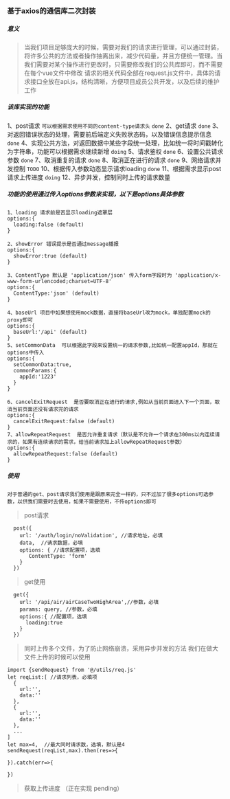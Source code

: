 ### 基于axios的通信库二次封装
##### 意义
> 当我们项目足够庞大的时候，需要对我们的请求进行管理，可以通过封装，将许多公共的方法或者操作抽离出来，减少代码量，并且方便统一管理。当我们需要对某个操作进行更改时，只需要修改我们的公共库即可，而不需要在每个vue文件中修改
> 请求的相关代码全部在request.js文件中，具体的请求接口全放在api.js，结构清晰，方便项目成员公共开发，以及后续的维护工作
##### 该库实现的功能
1、post请求 `可以根据需求使用不同的content-type请求头` `done`
2、get请求 `done`
3、对返回错误状态的处理，需要前后端定义失败状态码，以及错误信息提示信息 `done`
4、实现公共方法，对返回数据中某些字段统一处理，比如统一将时间戳转化为字符串，功能可以根据需求继续新增 `doing`
5、请求鉴权 `done`
6、设置公共请求参数 `done`
7、取消重复的请求 `done`
8、取消正在进行的请求 `done`
9、网络请求并发控制 `TODO`
10、根据传入参数动态显示请求loading `done`
11、根据需求显示post请求上传进度 `doing`
12、异步并发，控制同时上传的请求数量

##### 功能的使用通过传入options参数来实现，以下是options具体参数
```
1、loading 请求前是否显示loading遮罩层
options:{
  loading:false (default)
}

2、showError 错误提示是否通过message播报
options:{
  showError:true (default)
}

3、ContentType 默认是 'application/json' 传入form字段时为 'application/x-www-form-urlencoded;charset=UTF-8'
options:{
  ContentType:'json' (default)
}

4、baseUrl 项目中如果想使用mock数据，直接将baseUrl改为mock，单独配置mock的proxy即可 
options:{
  baseUrl:'/api' (default)
}
5、setCommonData  可以根据此字段来设置统一的请求参数,比如统一配置appId，那就在options中传入
options:{
  setCommonData:true,
  commonParams:{
    appId:'1223'
  }
}

6、cancelExitRequest  是否要取消正在进行的请求,例如从当前页面进入下一个页面，取消当前页面还没有请求完的请求
options:{
  cancelExitRequest:false (default)
}
7、allowRepeatRequest  是否允许重复请求（默认是不允许一个请求在300ms以内连续请求的，如果有连续请求的需求，给当前请求加上allowRepeatRequest参数）
options:{
  allowRepeatRequest:false (default)
}
```



##### 使用
`对于普通的get、post请求我们使用是跟原来完全一样的，只不过加了很多options可选参数，以供我们需要时去使用，如果不需要使用，不传options即可`
> post请求
```
  post({
    url: '/auth/login/noValidation', //请求地址，必填
    data,  //请求数据，必填
    options: { //请求配置项，选填
       ContentType: 'form'
    }
  })
```
> get使用
```
  get({
    url: '/api/air/airCaseTwoHighArea',//参数，必填
    params: query, //参数，必填
    options:{ //配置项，选填
      loading:true  
    }
  })
```
> 同时上传多个文件，为了防止网络崩溃，采用异步并发的方法 我们在做大文件上传的时候可以使用
```
import {sendRequest} from '@/utils/req.js'
let reqList:[ //请求列表，必填项
  {
    url:'',
    data:''
  },
  {
    url:'',
    data:''
  },
  ...
]
let max=4,  //最大同时请求数，选填，默认是4
sendRequest(reqList,max).then(res=>{

}).catch(err=>{

})
```
> 获取上传进度 （正在实现 pending）